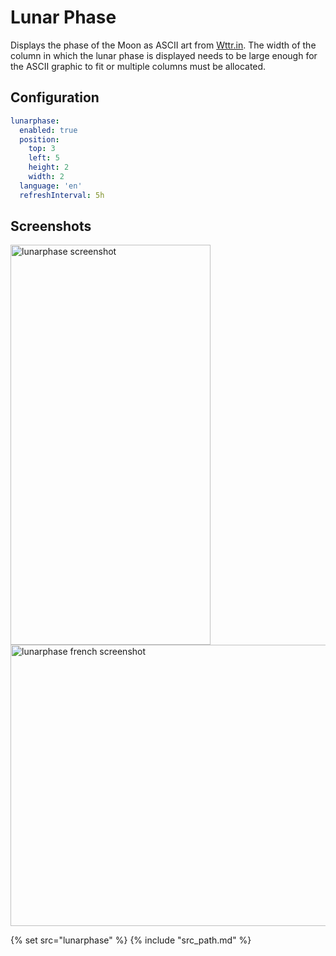 # Lunar Phase

Displays the phase of the Moon as ASCII art from [Wttr.in](http://wttr.in). The width of the column in which the lunar phase is displayed needs to be large enough for the ASCII graphic to fit or multiple columns must be allocated.

## Configuration

```yaml
lunarphase:
  enabled: true
  position:
    top: 3
    left: 5
    height: 2
    width: 2
  language: 'en'
  refreshInterval: 5h
```

## Screenshots

<p float="left">
  <img class="screenshot" src="/assets/modules/lunarphase.png" width="320" height="640" alt="lunarphase screenshot" />
  <img class="screenshot" src="/assets/modules/lunarphase-fr.png" width="640" height="450" alt="lunarphase french screenshot" />
</p>

{% set src="lunarphase" %}
{% include "src_path.md" %}
